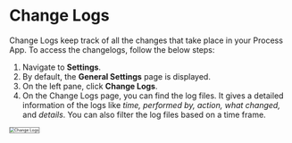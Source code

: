 # Change Logs

Change Logs keep track of all the changes that take place in your Process App. To access the changelogs, follow the below steps:



1. Navigate to **Settings**.
2. By default, the **General Settings** page is displayed.
3. On the left pane, click **Change Logs**.
4. On the Change Logs page, you can find the log files. It gives a detailed information of the logs like _time, performed by, action, what changed,_ and _details_. You can also filter the log files based on a time frame.

<img src="../images/change-logs-img1.png" alt="Change Logs" title="Change Logs" style="border: 1px solid gray;zoom:50%;"/>
